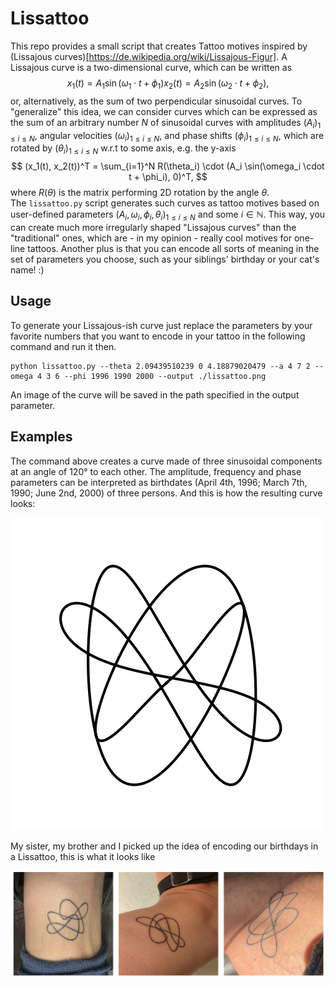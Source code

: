 # Lissattoo
This repo provides a small script that creates Tattoo motives inspired by (Lissajous curves)[https://de.wikipedia.org/wiki/Lissajous-Figur].
A Lissajous curve is a two-dimensional curve, which can be written as 
$$
x_1(t) = A_1 \sin(\omega_1 \cdot t + \phi_1)
x_2(t) = A_2 \sin(\omega_2 \cdot t + \phi_2),
$$
or, alternatively, as the sum of two perpendicular sinusoidal curves. To "generalize" this
idea, we can consider curves which can be expressed as the sum of an arbitrary number $N$ of 
sinusoidal curves with amplitudes $(A_i)_{1\leq i \leq N}$, angular velocities $(\omega_i)_{1\leq i \leq N}$,
and phase shifts $(\phi_i)_{1\leq i \leq N}$, which are rotated by $(\theta_i)_{1\leq i \leq N}$ w.r.t to some axis, e.g. the y-axis
$$
(x_1(t), x_2(t))^T = \sum_{i=1}^N R(\theta_i) \cdot (A_i \sin(\omega_i \cdot t + \phi_i), 0)^T,
$$
where $R(\theta)$ is the matrix performing 2D rotation by the angle $\theta$.  
The `lissattoo.py` script generates such curves as tattoo motives based on user-defined
parameters $(A_i, \omega_i, \phi_i, \theta_i)_{1 \leq i \leq N}$ and some $i \in \mathbb{N}$.
This way, you can create much more irregularly shaped "Lissajous curves" than the "traditional" ones, 
which are - in my opinion - really cool motives for one-line tattoos. Another plus is that
you can encode all sorts of meaning in the set of parameters you choose, such as your siblings' birthday 
or your cat's name! :)

## Usage
To generate your Lissajous-ish curve just replace the parameters by your favorite numbers that you 
want to encode in your tattoo in the following command and run it then. 

```
python lissattoo.py --theta 2.09439510239 0 4.18879020479 --a 4 7 2 --omega 4 3 6 --phi 1996 1990 2000 --output ./lissattoo.png
```

An image of the curve will be saved in the path specified in the output parameter.

## Examples
The command above creates a curve made of three sinusoidal components at an angle of 120° to each other.
The amplitude, frequency and phase parameters can be interpreted as birthdates (April 4th, 1996; March 7th, 1990; June 2nd, 2000) of three persons. And this is how the resulting curve looks:

![image](./lissattoo.png)

My sister, my brother and I picked up the idea of encoding our birthdays in a Lissattoo,
this is what it looks like

![image](./lissattoo_real.png)

